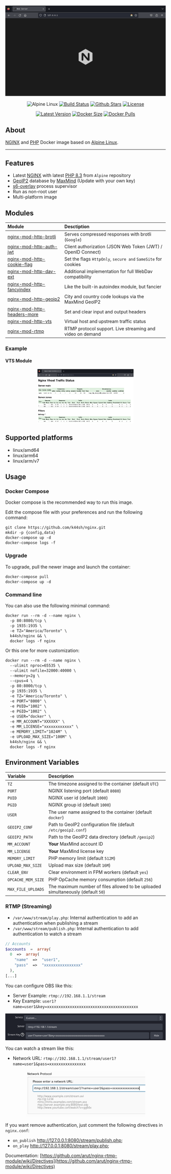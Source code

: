 <p align="center"><a href="https://github.com/k44sh/nginx" target="_blank"><img width="800" src=".screens/nginx.png"></a></p>

<p align="center">
  <img src="https://img.shields.io/badge/Docker-Alpine%20Linux-blue?logo=alpinelinux" alt="Alpine Linux">
  <a href="https://gitlab.com/cyberpnkz/nginx/-/pipelines/latest"><img src="https://img.shields.io/gitlab/pipeline-status/cyberpnkz/nginx?logo=gitlab&label=Build" alt="Build Status"></a>
  <a href="https://github.com/k44sh/nginx"><img src="https://img.shields.io/github/stars/k44sh/nginx?logo=github&label=Stars" alt="Github Stars"></a>
  <a href="https://raw.githubusercontent.com/k44sh/nginx/main/LICENSE"><img src="https://img.shields.io/github/license/k44sh/nginx?label=License" alt="License"></a>
</p>

<p align="center">
  <a href="https://hub.docker.com/r/k44sh/nginx/tags?page=1&ordering=last_updated"><img src="https://img.shields.io:/docker/v/k44sh/nginx/latest?logo=docker&label=Version" alt="Latest Version"></a>
  <a href="https://hub.docker.com/r/k44sh/nginx/tags"><img src="https://img.shields.io:/docker/image-size/k44sh/nginx/latest?logo=docker&label=Size" alt="Docker Size"></a>
  <a href="https://hub.docker.com/r/k44sh/nginx/tags"><img src="https://img.shields.io:/docker/pulls/k44sh/nginx?logo=docker&label=Pull" alt="Docker Pulls"></a>
</p>

## About

[NGINX](https://nginx.org/) and [PHP](https://www.php.net/) Docker image based on [Alpine Linux](https://www.alpinelinux.org/).<br/>
___

## Features

* Latest [NGINX](https://nginx.org/download) with latest [PHP 8.3](https://www.php.net/releases/8.1/en.php) from `Alpine` repository
* [GeoIP2](https://www.maxmind.com/en/geoip-databases) database by [MaxMind](https://www.maxmind.com) (Update with your own key)
* [s6-overlay](https://github.com/just-containers/s6-overlay) process supervisor
* Run as non-root user
* Multi-platform image

## Modules

| **Module**                                                                            | **Desctiption**                                               |
| :------------------------------------------------------------------------------------ | :------------------------------------------------------------ |
| [nginx-mod-http-brotli](https://github.com/google/ngx_brotli)                         | Serves compressed responses with brotli (`Google`)            |
| [nginx-mod-http-auth-jwt](https://github.com/kjdev/nginx-auth-jwt)                    | Client authorization (JSON Web Token (JWT) / OpenID Connect)  |
| [nginx-mod-http-cookie-flag](https://github.com/AirisX/nginx_cookie_flag_module)      | Set the flags `HttpOnly`, `secure and` `SameSite` for cookies |
| [nginx-mod-http-dav-ext](https://github.com/arut/nginx-dav-ext-module)                | Additional implementation for full WebDav compatibility       |
| [nginx-mod-http-fancyindex](https://github.com/aperezdc/ngx-fancyindex)               | Like the built-in autoindex module, but fancier               |
| [nginx-mod-http-geoip2](https://github.com/leev/ngx_http_geoip2_module)               | City and country code lookups via the MaxMind GeoIP2          |
| [nginx-mod-http-headers-more](https://github.com/openresty/headers-more-nginx-module) | Set and clear input and output headers                        |
| [nginx-mod-http-vts](https://github.com/vozlt/nginx-module-vts)                       | Virtual host and upstream traffic status                      |
| [nginx-mod-rtmp](https://github.com/arut/nginx-rtmp-module)                           | RTMP protocol support. Live streaming and video on demand     |

### Example

#### VTS Module

<p align="center">
  <a href="https://gitlab.com/cyberpnkz/nginx" target="_blank"><img width="60%" src=".screens/stats.png"></a>
</p>

## Supported platforms

* linux/amd64
* linux/arm64
* linux/arm/v7

## Usage

### Docker Compose

Docker compose is the recommended way to run this image.

Edit the compose file with your preferences and run the following command:

```shell
git clone https://github.com/k44sh/nginx.git
mkdir -p {config,data}
docker-compose up -d
docker-compose logs -f
```

### Upgrade

To upgrade, pull the newer image and launch the container:

```shell
docker-compose pull
docker-compose up -d
```

### Command line

You can also use the following minimal command:

```shell
docker run --rm -d --name nginx \
  -p 80:8080/tcp \
  -p 1935:1935 \
  -e TZ="America/Toronto" \
  k44sh/nginx && \
  docker logs -f nginx
```

Or this one for more customization:

```shell
docker run --rm -d --name nginx \
  --ulimit nproc=65535 \
  --ulimit nofile=32000:40000 \
  --memory=2g \
  --cpus=4 \
  -p 80:8000/tcp \
  -p 1935:1935 \
  -e TZ="America/Toronto" \
  -e PORT="8000" \
  -e PUID="1002" \
  -e PGID="1002" \
  -e USER="docker" \
  -e MM_ACCOUNT="XXXXXX" \
  -e MM_LICENSE="xxxxxxxxxxxx" \
  -e MEMORY_LIMIT="1024M" \
  -e UPLOAD_MAX_SIZE="100M" \
  k44sh/nginx && \
  docker logs -f nginx
```

## Environment Variables

| **Variable**       | **Description**                                                                  |
| :----------------- | :------------------------------------------------------------------------------- |
| `TZ`               | The timezone assigned to the container (default `UTC`)                           |
| `PORT`             | NGINX listening port (default `8080`)                                            |
| `PUID`             | NGINX user id (default `1000`)                                                   |
| `PGID`             | NGINX group id (default `1000`)                                                  |
| `USER`             | The user name assigned to the container (default `docker`)                       |
| `GEOIP2_CONF`      | Path to GeoIP2 configuration file (default `/etc/geoip2.conf`)                   |
| `GEOIP2_PATH`      | Path to the GeoIP2 data directory (default `/geoip2`)                            |
| `MM_ACCOUNT`       | **Your** MaxMind account ID                                                      |
| `MM_LICENSE`       | **Your** MaxMind license key                                                     |
| `MEMORY_LIMIT`     | PHP memory limit (default `512M`)                                                |
| `UPLOAD_MAX_SIZE`  | Upload max size (default `16M`)                                                  |
| `CLEAR_ENV`        | Clear environment in FPM workers (default `yes`)                                 |
| `OPCACHE_MEM_SIZE` | PHP OpCache memory consumption (default `256`)                                   |
| `MAX_FILE_UPLOADS` | The maximum number of files allowed to be uploaded simultaneously (default `50`) |

### RTMP (Streaming)

* `/var/www/stream/play.php`: Internal authentication to add an authentication when publishing a stream
* `/var/www/stream/publish.php`: Internal authentication to add authentication to watch a stream

```php
// Accounts
$accounts  =  array(
  0  =>  array(
    "name"  =>  "user1",
    "pass"  =>  "xxxxxxxxxxxxxxxx"
  ),
[...]
```

You can configure OBS like this:

* Server Example: `rtmp://192.168.1.1/stream`
* Key Example: `user1?name=user1&key=xxxxxxxxxxxxxxxxxxxxxxxxxxxxxxxxxxxxxxxx`

<p align="center">
  <a href="https://gitlab.com/cyberpnkz/nginx" target="_blank"><img src=".screens/obs.png"></a>
</p>

You can watch a stream like this:

* Network URL: `rtmp://192.168.1.1/stream/user1?name=user1&pass=xxxxxxxxxxxxxxxx`

<p align="center">
  <a href="https://gitlab.com/cyberpnkz/nginx" target="_blank"><img src=".screens/vlc.png"></a>
</p>

If you want remove authentication, just comment the following directives in `nginx.conf`:

* `on_publish` http://127.0.0.1:8080/stream/publish.php;
* `on_play` http://127.0.0.1:8080/stream/play.php;

Documentation: [https://github.com/arut/nginx-rtmp-module/wiki/Directives](https://github.com/arut/nginx-rtmp-module/wiki/Directives)